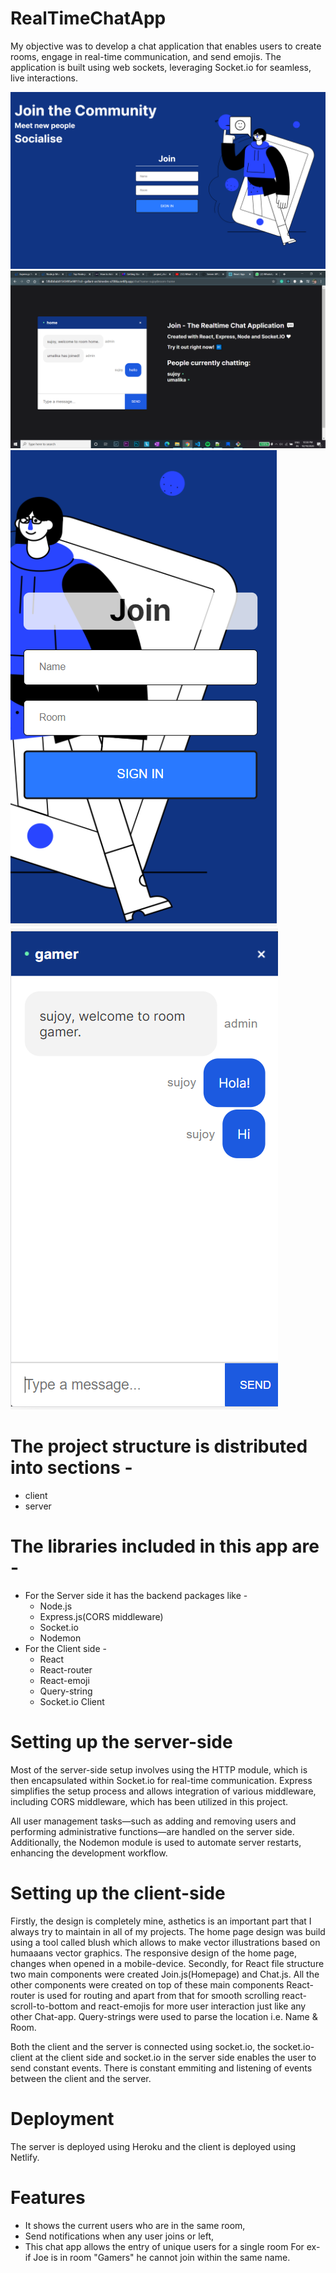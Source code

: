 # RealTimeChatApp

My objective was to develop a chat application that enables users to create rooms, engage in real-time communication, and send emojis. The application is built using web sockets, leveraging Socket.io for seamless, live interactions.


<img src="./home-page.png" alt="the screenshot of the app large screen"/>
<img src="./chat-page.png" alt="the screenshot of the app large screen"/>
<img src="./home-page-mobile.png" alt="the screenshot of the app large screen"/> <img src="./chat-page-mobile.png" alt="the screenshot of the app large screen"/>


# The project structure is distributed into sections - 
* client 
* server
# The libraries included in this app are - 
* For the Server side it has the backend packages like -
  * Node.js 
  * Express.js(CORS middleware) 
  * Socket.io 
  * Nodemon
* For the Client side - 
  * React 
  * React-router 
  * React-emoji 
  * Query-string 
  * Socket.io Client 

# Setting up the server-side

Most of the server-side setup involves using the HTTP module, which is then encapsulated within Socket.io for real-time communication. Express simplifies the setup process and allows integration of various middleware, including CORS middleware, which has been utilized in this project. 

All user management tasks—such as adding and removing users and performing administrative functions—are handled on the server side. Additionally, the Nodemon module is used to automate server restarts, enhancing the development workflow.


# Setting up the client-side 
Firstly, the design is completely mine, asthetics is an important part that I always try to maintain in all of my projects.
The home page design was build using a tool called blush which allows to make vector illustrations based on humaaans vector graphics.
The responsive design of the home page, changes when opened in a mobile-device.
Secondly, for React file structure two main components were created Join.js(Homepage) and Chat.js. All the other components were created on top of these main components
React-router is used for routing and apart from that for smooth scrolling react-scroll-to-bottom and react-emojis for more user interaction just like any other Chat-app.
Query-strings were used to parse the location i.e. Name & Room. 

Both the client and the server is connected using socket.io, the socket.io-client at the client side and socket.io in the server side enables the user to send constant events. There is constant emmiting and listening of events between the client and the server.

# Deployment
The server is deployed using Heroku and the client is deployed using Netlify.

# Features
* It shows the current users who are in the same room, 
* Send notifications when any user joins or left,
* This chat app allows the entry of unique users for a single room For ex- if Joe is in room "Gamers" he cannot join within the same name.